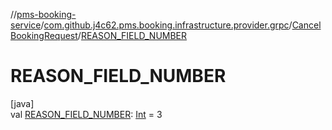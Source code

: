 //[pms-booking-service](../../../index.md)/[com.github.j4c62.pms.booking.infrastructure.provider.grpc](../index.md)/[CancelBookingRequest](index.md)/[REASON_FIELD_NUMBER](-r-e-a-s-o-n_-f-i-e-l-d_-n-u-m-b-e-r.md)

# REASON_FIELD_NUMBER

[java]\
val [REASON_FIELD_NUMBER](-r-e-a-s-o-n_-f-i-e-l-d_-n-u-m-b-e-r.md): [Int](https://kotlinlang.org/api/core/kotlin-stdlib/kotlin/-int/index.html) = 3